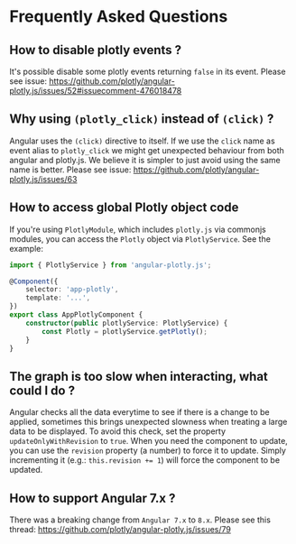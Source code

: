 # Frequently Asked Questions


## How to disable plotly events ?

It's possible disable some plotly events returning `false` in its event. Please see issue: https://github.com/plotly/angular-plotly.js/issues/52#issuecomment-476018478



## Why using `(plotly_click)` instead of `(click)` ?

Angular uses the `(click)` directive to itself. If we use the `click` name as event alias to `plotly_click` we might get unexpected behaviour from both angular and plotly.js. We believe it is simpler to just avoid using the same name is better.
Please see issue: https://github.com/plotly/angular-plotly.js/issues/63


## How to access global Plotly object code

If you're using `PlotlyModule`, which includes `plotly.js` via commonjs modules, you can access the `Plotly` object via `PlotlyService`. See the example:

```typescript
import { PlotlyService } from 'angular-plotly.js';

@Component({
    selector: 'app-plotly',
    template: '...',
})
export class AppPlotlyComponent {
    constructor(public plotlyService: PlotlyService) {
        const Plotly = plotlyService.getPlotly();
    }
}
```


## The graph is too slow when interacting, what could I do ?

Angular checks all the data everytime to see if there is a change to be applied, sometimes this brings unexpected slowness when treating a large data to be displayed. To avoid this check, set the property `updateOnlyWithRevision` to `true`. When you need the component to update, you can use the `revision` property (a number) to force it to update. Simply incrementing it (e.g.: `this.revision += 1`) will force the component to be updated.


## How to support Angular 7.x ?

There was a breaking change from `Angular 7.x` to `8.x`. Please see this thread: https://github.com/plotly/angular-plotly.js/issues/79
